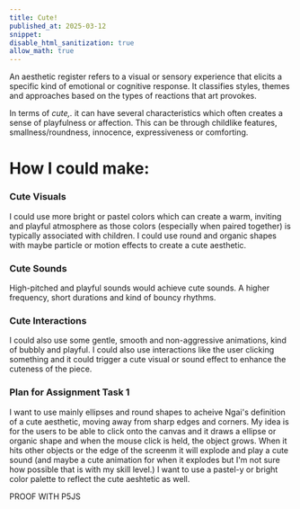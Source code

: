 ```yaml
---
title: Cute!
published_at: 2025-03-12
snippet:
disable_html_sanitization: true
allow_math: true
---
```


An aesthetic register refers to a visual or sensory experience that elicits a specific kind of emotional or cognitive response. It classifies styles, themes and approaches based on the types of reactions that art provokes.

In terms of _cute,._ it can have several characteristics which often creates a sense of playfulness or affection. This can be through childlike features, smallness/roundness, innocence, expressiveness or comforting.

# How I could make:
### Cute Visuals
I could use more bright or pastel colors which can create a warm, inviting and playful atmosphere as those colors (especially when paired together) is typically associated with children. I could use round and organic shapes with maybe particle or motion effects to create a cute aesthetic.

### Cute Sounds
High-pitched and playful sounds would achieve cute sounds. A higher frequency, short durations and kind of bouncy rhythms.

### Cute Interactions
I could also use some gentle, smooth and non-aggressive animations, kind of bubbly and playful. I could also use interactions like the user clicking something and it could trigger a cute visual or sound effect to enhance the cuteness of the piece.

### Plan for Assignment Task 1
I want to use mainly ellipses and round shapes to acheive Ngai's definition of a cute aesthetic, moving away from sharp edges and corners. My idea is for the users to be able to click onto the canvas and it draws a ellipse or organic shape and when the mouse click is held, the object grows. When it hits other objects or the edge of the screenm it will explode and play a cute sound (and maybe a cute animation for when it explodes but I'm not sure how possible that is with my skill level.) I want to use a pastel-y or bright color palette to reflect the cute aeshtetic as well.

PROOF WITH P5JS
